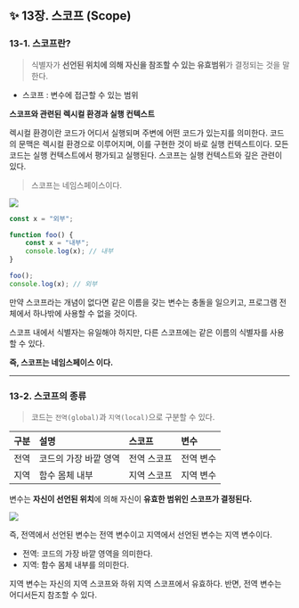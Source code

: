 ## ✨ 13장. 스코프 (Scope)

### 13-1. 스코프란?

> 식별자가 **선언된 위치에 의해 자신을 참조할 수 있는 유효범위**가 결정되는 것을 말한다.

- 스코프 : 변수에 접근할 수 있는 범위

**스코프와 관련된 렉시컬 환경과 실행 컨텍스트**

렉시컬 환경이란 코드가 어디서 실행되며 주변에 어떤 코드가 있는지를 의미한다.
코드의 문맥은 렉시컬 환경으로 이루어지며, 이를 구현한 것이 바로 실행 컨텍스트이다.
모든 코드는 실행 컨텍스트에서 평가되고 실행된다.
스코프는 실행 컨텍스트와 깊은 관련이 있다.

> 스코프는 네임스페이스이다.

![](https://velog.velcdn.com/images/ninto_2/post/321abb43-7e9b-4b01-b942-769f57320365/image.png)

```js
const x = "외부";

function foo() {
	const x = "내부";
	console.log(x); // 내부
}

foo();
console.log(x); // 외부
```

만약 스코프라는 개념이 없다면 같은 이름을 갖는 변수는 충돌을 일으키고, 프로그램 전체에서 하나밖에 사용할 수 없을 것이다.

스코프 내에서 식별자는 유일해야 하지만,
다른 스코프에는 같은 이름의 식별자를 사용할 수 있다.

**즉, 스코프는 네임스페이스 이다.**

---

### 13-2. 스코프의 종류

> 코드는 `전역(global)`과 `지역(local)`으로 구분할 수 있다.

| 구분 | 설명                  | 스코프      | 변수      |
| :--- | :-------------------- | :---------- | :-------- |
| 전역 | 코드의 가장 바깥 영역 | 전역 스코프 | 전역 변수 |
| 지역 | 함수 몸체 내부        | 지역 스코프 | 지역 변수 |

변수는 **자신이 선언된 위치**에 의해 자신이 **유효한 범위인 스코프가 결정된다.**

![](https://velog.velcdn.com/images/ninto_2/post/ccad4566-eef5-45cf-95d4-69f36e45d460/image.png)

즉, 전역에서 선언된 변수는 전역 변수이고
지역에서 선언된 변수는 지역 변수이다.

- 전역: 코드의 가장 바깥 영역을 의미한다.
- 지역: 함수 몸체 내부를 의미한다.

지역 변수는 자신의 지역 스코프와 하위 지역 스코프에서 유효하다.
반면, 전역 변수는 어디서든지 참조할 수 있다.
